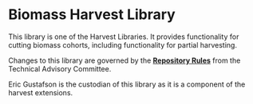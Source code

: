 # Biomass Harvest Library
This library is one of the Harvest Libraries. It provides functionality for cutting biomass cohorts, including functionality for partial harvesting.

Changes to this library are governed by the [**Repository Rules**](https://sites.google.com/site/landismodel/developers/developers-blog/repositoryrulesfromthetechnicaladvisorycommittee) from the Technical Advisory Committee.

Eric Gustafson is the custodian of this library as it is a component of the harvest extensions.
